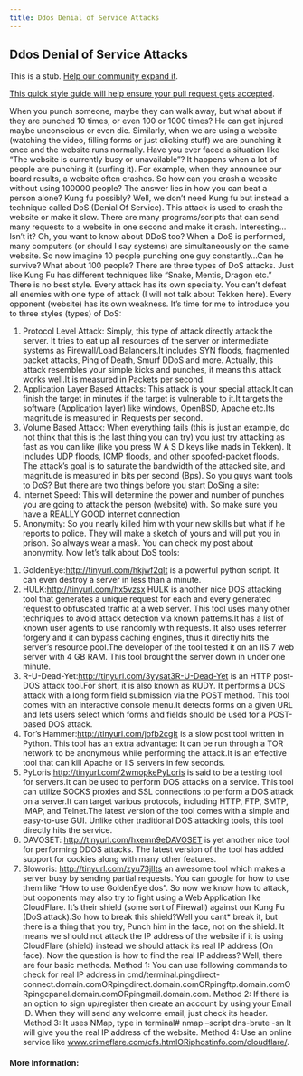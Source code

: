 ```yaml
---
title: Ddos Denial of Service Attacks
---
```

## Ddos Denial of Service Attacks

This is a stub. <a href='https://github.com/freecodecamp/guides/tree/master/src/pages/security/ddos-denial-of-service-attacks/index.md' target='_blank' rel='nofollow'>Help our community expand it</a>.

<a href='https://github.com/freecodecamp/guides/blob/master/README.md' target='_blank' rel='nofollow'>This quick style guide will help ensure your pull request gets accepted</a>.

<!-- The article goes here, in GitHub-flavored Markdown. Feel free to add YouTube videos, images, and CodePen/JSBin embeds  -->
When you punch someone, maybe they can walk away, but what about if they are punched 10 times, or even 100 or 1000 times? He can get injured maybe unconscious or even die. Similarly, when we are using a website (watching the video, filling forms or just clicking stuff) we are punching it once and the website runs normally. Have you ever faced a situation like “The website is currently busy or unavailable”? It happens when a lot of people are punching it (surfing it). For example, when they announce our board results, a website often crashes. So how can you crash a website without using 100000 people? The answer lies in how you can beat a person alone? Kung fu possibly? Well, we don’t need Kung fu but instead a technique called DoS (Denial Of Service). This attack is used to crash the website or make it slow. There are many programs/scripts that can send many requests to a website in one second and make it crash. Interesting…Isn’t it? Oh, you want to know about DDoS too? When a DoS is performed, many computers (or should I say systems) are simultaneously on the same website. So now imagine 10 people punching one guy constantly…Can he survive? What about 100 people?
There are three types of DoS attacks. Just like Kung Fu has different techniques like “Snake, Mentis, Dragon etc.” There is no best style. Every attack has its own specialty. You can’t defeat all enemies with one type of attack (I will not talk about Tekken here). Every opponent (website) has its own weakness. It’s time for me to introduce you to three styles (types) of DoS:
1) Protocol Level Attack: Simply, this type of attack directly attack the server. It tries to eat up all resources of the server or intermediate systems as Firewall/Load Balancers.It includes SYN floods, fragmented packet attacks, Ping of Death, Smurf DDoS and more. Actually, this attack resembles your simple kicks and punches, it means this attack works well.It is measured in Packets per second.
2) Application Layer Based Attacks: This attack is your special attack.It can finish the target in minutes if the target is vulnerable to it.It targets the software (Application layer) like windows, OpenBSD, Apache etc.Its magnitude is measured in Requests per second.
3) Volume Based Attack: When everything fails (this is just an example, do not think that this is the last thing you can try) you just try attacking as fast as you can like (like you press W A S D keys like mads in Tekken). It includes UDP floods, ICMP floods, and other spoofed-packet floods. The attack’s goal is to saturate the bandwidth of the attacked site, and magnitude is measured in bits per second (Bps).
So you guys want tools to DoS? But there are two things before you start DoSing a site:
1) Internet Speed: This will determine the power and number of punches you are going to attack the person (website) with. So make sure you have a REALLY GOOD internet connection
2) Anonymity: So you nearly killed him with your new skills but what if he reports to police. They will make a sketch of yours and will put you in prison. So always wear a mask. You can check my post about anonymity.
Now let’s talk about DoS tools:
1. GoldenEye:http://tinyurl.com/hkjwf2qIt is a powerful python script. It can even destroy a server in less than a minute.
2. HULK:http://tinyurl.com/hx5vzsx HULK is another nice DOS attacking tool that generates a unique request for each and every generated request to obfuscated traffic at a web server. This tool uses many other techniques to avoid attack detection via known patterns.It has a list of known user agents to use randomly with requests. It also uses referrer forgery and it can bypass caching engines, thus it directly hits the server’s resource pool.The developer of the tool tested it on an IIS 7 web server with 4 GB RAM. This tool brought the server down in under one minute.
3. R-U-Dead-Yet:http://tinyurl.com/3yysat3R-U-Dead-Yet is an HTTP post-DOS attack tool.For short, it is also known as RUDY. It performs a DOS attack with a long form field submission via the POST method. This tool comes with an interactive console menu.It detects forms on a given URL and lets users select which forms and fields should be used for a POST-based DOS attack.
4. Tor’s Hammer:http://tinyurl.com/jofb2cgIt is a slow post tool written in Python. This tool has an extra advantage: It can be run through a TOR network to be anonymous while performing the attack.It is an effective tool that can kill Apache or IIS servers in few seconds.
5. PyLoris:http://tinyurl.com/2wmopkePyLoris is said to be a testing tool for servers.It can be used to perform DOS attacks on a service. This tool can utilize SOCKS proxies and SSL connections to perform a DOS attack on a server.It can target various protocols, including HTTP, FTP, SMTP, IMAP, and Telnet.The latest version of the tool comes with a simple and easy-to-use GUI. Unlike other traditional DOS attacking tools, this tool directly hits the service.
6. DAVOSET: http://tinyurl.com/hxemn9eDAVOSET is yet another nice tool for performing DDOS attacks. The latest version of the tool has added support for cookies along with many other features.
7. Sloworis: http://tinyurl.com/zyu73jlIts an awesome tool which makes a server busy by sending partial requests.
You can google for how to use them like “How to use GoldenEye dos”.
So now we know how to attack, but opponents may also try to fight using a Web Application like CloudFlare. It’s their shield (some sort of Firewall) against our Kung Fu (DoS attack).So how to break this shield?Well you cant* break it, but there is a thing that you try, Punch him in the face, not on the shield. It means we should not attack the IP address of the website if it is using CloudFlare (shield) instead we should attack its real IP address (On face). Now the question is how to find the real IP address? Well, there are four basic methods.
Method 1: You can use following commands to check for real IP address in cmd/terminal.pingdirect-connect.domain.comORpingdirect.domain.comORpingftp.domain.comORpingcpanel.domain.comORpingmail.domain.com.
Method 2: If there is an option to sign up/register then create an account by using your Email ID. When they will send any welcome email, just check its header.
Method 3: It uses NMap, type in terminal# nmap –script dns-brute -sn <target>It will give you the real IP address of the website.
Method 4: Use an online service like www.crimeflare.com/cfs.htmlORiphostinfo.com/cloudflare/.

#### More Information:
<!-- Please add any articles you think might be helpful to read before writing the article -->


